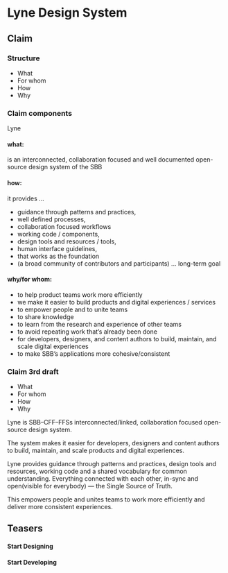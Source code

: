 # Lyne Design System

## Claim

### Structure
* What
* For whom
* How
* Why

### Claim components
Lyne

#### what:
is an interconnected, collaboration focused and well documented open-source design system of the SBB

#### how:
it provides ...

* guidance through patterns and practices,
* well defined processes,
* collaboration focused workflows
* working code / components,
* design tools and resources / tools,
* human interface guidelines,
* that works as the foundation
* (a broad community of contributors and participants) ... long-term goal

#### why/for whom:
* to help product teams work more efficiently 
* we make it easier to build products and digital experiences / services
* to empower people and to unite teams
* to share knowledge
* to learn from the research and experience of other teams
* to avoid repeating work that’s already been done
* for developers, designers, and content authors to build, maintain, and scale digital experiences
* to make SBB’s applications more cohesive/consistent

### Claim 3rd draft

* What
* For whom
* How
* Why

Lyne is SBB–CFF–FFSs interconnected/linked, collaboration focused open-source design system.

The system makes it easier for developers, designers and content authors to build, maintain, and scale products and digital experiences.

Lyne provides guidance through patterns and practices, design tools and resources, working code and a shared vocabulary for common understanding. Everything connected with each other, in-sync and open(visible for everybody) — the Single Source of Truth.

This empowers people and unites teams to work more efficiently and deliver more consistent experiences.

## Teasers

#### Start Designing

#### Start Developing
